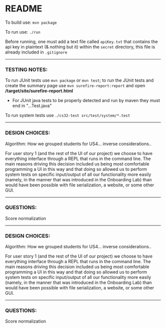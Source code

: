 # README
To build use:
`mvn package`

To run use:
`./run`

Before running, one must add a text file called `apiKey.txt` that contains 
the api key in plaintext (& nothing but it) within the `secret` directory,
this file is already included in `.gitignore`

------

### TESTING NOTES:

To run JUnit tests use `mvn package` or `mvn test`; to run
the JUnit tests and create the summary page use 
`mvn surefire-report:report` and open **/target/site/surefire-report.html**
* For JUnit java tests to be properly detected and run by
maven they must end in "...Test.java"

To run system tests use `./cs32-test src/test/system/*.test`

------

### DESIGN CHOICES:

Algorithm: How we grouped students for US4... inverse considerations..

For user story 1 (and the rest of the UI of our project) we choose
to have everything interface through a REPL that runs in the command
line. The main reasons driving this decision included us being most
comfortable programming a UI in this way and that doing so allowed us to 
perform system tests on specific input/output of all our functionality 
more easily (namely, in the manner that was introduced in the Onboarding
Lab) than would have been possible with file serialization, a website, or
some other GUI.

------

### QUESTIONS:

Score normalization 

------

### DESIGN CHOICES:

Algorithm: How we grouped students for US4... inverse considerations..

For user story 1 (and the rest of the UI of our project) we choose
to have everything interface through a REPL that runs in the command
line. The main reasons driving this decision included us being most
comfortable programming a UI in this way and that doing so allowed us to 
perform system tests on specific input/output of all our functionality 
more easily (namely, in the manner that was introduced in the Onboarding
Lab) than would have been possible with file serialization, a website, or
some other GUI.

------

### QUESTIONS:

Score normalization 